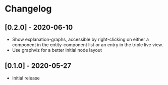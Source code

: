 # Changelog

## [0.2.0] - 2020-06-10

- Show explanation-graphs, accessible by right-clicking on either a component
  in the entity-component list or an entry in the triple live view.
- Use graphviz for a better initial node layout


## [0.1.0] - 2020-05-27

- Initial release
